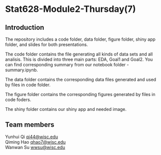 # Stat628-Module2-Thursday(7)

## Introduction
The repository includes a code folder, data folder, figure folder, shiny app folder, and slides for both presentations.<br>

The code folder contains the file generating all kinds of data sets and all analisis. This is divided into three main parts: EDA, Goal1 and Goal2. You can find corresponding summary from our notebook folder - summary.ipynb.<br>

The data folder contains the corresponding data files generated and used by files in code folder.<br>

The figure folder contains the corresponding figures generated by files in code foders.

The shiny folder contains our shiny app and needed image.



## Team members
Yunhui Qi          qi44@wisc.edu<br>
Qiming Hao         qhao7@wisc.edu<br>
Wanwan Su          wwsu@wisc.edu<br>
